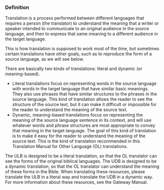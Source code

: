 
### Definition

Translation is a process performed between different languages that requires a person (the translator) to understand the meaning that a writer or speaker intended to communicate to an original audience in the source language, and then to express that same meaning to a different audience in the target language.

This is how translation is supposed to work most of the time, but sometimes certain translations have other goals, such as to reproduce the form of a source language, as we will see below. 

There are basically two kinds of translations: literal and dynamic (or meaning-based). 

* Literal translations focus on representing words in the source language with words in the target language that have similar basic meanings. They also use phrases that have similar structures to the phrases in the source language. This kind of translation allows the reader to see the structure of the source text, but it can make it difficult or impossible for the reader to understand the meaning of the source text.  
* Dynamic, meaning-based translations focus on representing the meaning of the source language sentence in its context, and will use whatever words and phrase structures are most appropriate to convey that meaning in the target language. The goal of this kind of translation is to make it easy for the reader to understand the meaning of the source text. This is the kind of translation recommended in this Translation Manual for Other Language (OL) translations.

The ULB is designed to be a literal translation, so that the OL translator can see the forms of the original biblical languages. The UDB is designed to be a dynamic translation, so that the OL translator can understand the meaning of these forms in the Bible. When translating these resources, please translate the ULB in a literal way and translate the UDB in a dynamic way. For more information about these resources, see the Gateway Manual.